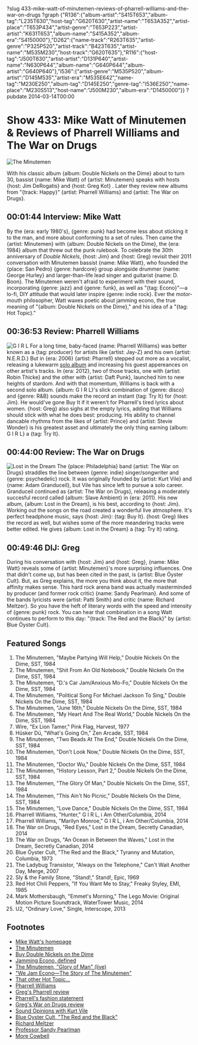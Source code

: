 ?slug 433-mike-watt-of-minutemen-reviews-of-pharrell-williams-and-the-war-on-drugs
?graph {"R136":{"album-artist":"S415T653","album-tag":"L235T630","host-tag":"G620T630","artist-name":"T653A352","artist-place":"T653P434","artist-genre":"T653P223","artist-artist":"K631T653","album-name":"S415A352","album-era":"S4150000"},"D262":{"name-track":"R263T635","artist-genre":"P325P520","artist-track":"B423T635","artist-name":"M535M230","host-track":"G620T635"},"R116":{"host-tag":"J500T630","artist-artist":"D131P640","artist-name":"N630P644","album-name":"G640P644","album-artist":"G640P640"},"I536":{"artist-genre":"M535P520","album-artist":"D145M535","artist-era":"M535E642","name-tag":"M230E250","album-tag":"D145E250","genre-tag":"I536E250","name-place":"M230S513","host-name":"J500M230","album-era":"D1450000"}}
?pubdate 2014-03-14T00:00

# Show 433: Mike Watt of Minutemen & Reviews of Pharrell Williams and The War on Drugs

![The Minutemen](http://static.soundopinions.org/images/2014/theminutemen_web.jpg)

With his classic album {album: Double Nickels on the Dime} about to turn 30, bassist {name: Mike Watt} of {artist: Minutemen} speaks with hosts {host: Jim DeRogatis} and {host: Greg Kot} . Later they review new albums from "{track: Happy}" {artist: Pharrell Williams} and {artist: The War on Drugs}.

## 00:01:44 Interview: Mike Watt

By the {era: early 1980's}, {genre: punk} had become less about sticking it to the man, and more about conforming to a set of rules. Then came the {artist: Minutemen} with {album: Double Nickels on the Dime}, the {era: 1984} album that threw out the punk rulebook. To celebrate the 30th anniversary of *Double Nickels*, {host: Jim} and {host: Greg} revisit their 2011 conversation with Minutemen bassist {name: Mike Watt}, who founded the {place: San Pedro} {genre: hardcore} group alongside drummer {name: George Hurley} and larger-than-life lead singer and guitarist {name: D. Boon}. The Minutemen weren't afraid to experiment with their sound, incorporating {genre: jazz} and {genre: funk}, as well as "{tag: Econo}"—a lo-fi, DIY attitude that would later inspire {genre: indie rock}. Ever the motor-mouth philosopher, Watt waxes poetic about jamming econo, the true meaning of "{album: Double Nickels on the Dime}," and his idea of a "{tag: Hot Topic}."

## 00:36:53 Review: Pharrell Williams
![G I R L](//static.soundopinions.org/images/pharrell-girl.jpg)
For a long time, baby-faced {name: Pharrell Williams} was better known as a {tag: producer} for artists like {artist: Jay-Z} and his own {artist: N.E.R.D.} But in {era: 2006} {artist: Pharrell} stepped out more as a vocalist, releasing a lukewarm [solo album](show/35) and increasing his guest appereances on other artist's tracks. In {era: 2012}, two of those tracks, one with {artist: Robin Thicke} and the other with {artist: Daft Punk}, launched him to new heights of stardom. And with that momentum, Williams is back with a second solo album. {album: G I R L}'s slick combination of {genre: disco} and {genre: R&B} sounds make the record an instant {tag: Try It} for {host: Jim}. He would've gone Buy It if it weren't for Pharrell's tired lyrics about women. {host: Greg} also sighs at the empty lyrics, adding that Williams should stick with what he does best: producing. His ability to channel dancable rhythms from the likes of {artist: Prince} and {artist: Stevie Wonder} is his greatest asset and ultimately the only thing earning {album: G I R L} a {tag: Try It}. 


## 00:44:00 Review: The War on Drugs
![Lost in the Dream](http://is2.mzstatic.com/image/thumb/Music/v4/d8/4c/94/d84c9481-9f5c-80b9-4f1d-74d1451751c1/source/600x600bb.jpg "282078681/765568650")
The {place: Philadelphia} band {artist: The War on Drugs} straddles the line between {genre: indie} singer/songwriter and {genre: psychedelic} rock. It was originally founded by {artist: Kurt Vile} and {name: Adam Granduceil}, but Vile has since left to pursue a solo career. Granduceil continued as {artist: The War on Drugs}, releasing a  moderately succesful record called {album: Slave Ambient} in {era: 2011}. His new album, {album: Lost in the Dream}, is his best, according to {host: Jim}. Working out the songs on the road created a wonderful live atmosphere. It's perfect headphone music, says {host: Jim}:  {tag: Buy It}. {host: Greg} likes the record as well, but wishes some of the more meandering tracks were better edited. He gives {album: Lost in the Dream} a {tag: Try It} rating.


## 00:49:46 DIJ: Greg
During his conversation with {host: Jim} and {host: Greg}, {name: Mike Watt} reveals some of {artist: Minutemen}'s more surprising influences. One that didn't come up, but has been cited in the past, is {artist: Blue Öyster Cult}. But, as Greg explains, the more you think about it, the more that affinity makes sense. This hard rock arena band was actually masterminded by producer (and former rock critic) {name: Sandy Pearlman}. And some of the bands lyricists were {artist: Patti Smith} and critic {name: Richard Meltzer}. So you have the heft of literary words with the speed and intensity of {genre: punk} rock. You can hear that combination in a song Watt continues to perform to this day: "{track: The Red and the Black}" by {artist: Blue Öyster Cult}.

## Featured Songs
1. The Minutemen, "Maybe Partying Will Help," Double Nickels On the Dime, SST, 1984
1. The Minutemen, "Shit From An Old Notebook," Double Nickels On the Dime, SST, 1984
1. The Minutemen, "D.'s Car Jam/Anxious Mo-Fo," Double Nickels On the Dime, SST, 1984
1. The Minutemen, "Political Song For Michael Jackson To Sing," Double Nickels On the Dime, SST, 1984
1. The Minutemen, "June 16th," Double Nickels On the Dime, SST, 1984
1. The Minutemen, "My Heart And The Real World," Double Nickels On the Dime, SST, 1984
1. Wire, "Ex Lion Tamer," Pink Flag, Harvest, 1977
1. Hüsker Dü, "What's Going On," Zen Arcade, SST, 1984
1. The Minutemen, "Two Beads At The End," Double Nickels On the Dime, SST, 1984
1. The Minutemen, "Don't Look Now," Double Nickels On the Dime, SST, 1984
1. The Minutemen, "Doctor Wu," Double Nickels On the Dime, SST, 1984
1. The Minutemen, "History Lesson, Part 2," Double Nickels On the Dime, SST, 1984
1. The Minutemen, "The Glory Of Man," Double Nickels On the Dime, SST, 1984
1. The Minutemen, "This Ain't No Picnic," Double Nickels On the Dime, SST, 1984
1. The Minutemen, "Love Dance," Double Nickels On the Dime, SST, 1984
1. Pharrell Williams, "Hunter," G  I  R  L, i Am Other/Columbia, 2014
1. Pharrell Williams, "Marilyn Monroe," G  I  R  L, i Am Other/Columbia, 2014
1. The War on Drugs, "Red Eyes," Lost in the Dream, Secretly Canadian, 2014
1. The War on Drugs, "An Ocean in Between the Waves," Lost in the Dream, Secretly Canadian, 2014
1. Blue Öyster Cult, "The Red and the Black," Tyranny and Mutation, Columbia, 1973
1. The Ladybug Transistor, "Always on the Telephone," Can't Wait Another Day, Merge, 2007
1. Sly & the Family Stone, "Stand!," Stand!, Epic, 1969
1. Red Hot Chili Peppers, "If You Want Me to Stay," Freaky Styley, EMI, 1985
1. Mark Mothersbaugh, "Emmet's Morning," The Lego Movie: Original Motion Picture Soundtrack, WaterTower Music, 2014
1. U2, "Ordinary Love," Single, Interscope, 2013

## Footnotes
- [Mike Watt's homepage](http://www.hootpage.com/)
- [The Minutemen](http://www.allmusic.com/artist/minutemen-mn0000474482)
- [Buy Double Nickels on the Dime](http://www.amazon.com/Double-Nickels-Dime-Minutemen/dp/B000000LZV)
- [Jamming Econo, defined](http://www.urbandictionary.com/define.php?term=Jam+Econo)
- [The Minutemen, "Glory of Man" (live)](https://www.youtube.com/watch?v=AbBeomD20n4)
- ["We Jam Econo—The Story of The Minutemen"](http://www.imdb.com/title/tt0446071/)
- [That other Hot Topic...](http://www.hottopic.com/)
- [Pharrell Williams](http://pharrellwilliams.com/)
- [Greg's Pharrell review](http://www.chicagotribune.com/entertainment/music/turnitup/sc-pharrell-williams-review-girl-20140303,0,2833908.column)
- [Pharrell's fashion statement](http://nypost.com/2014/03/02/pharrell-hits-oscars-red-carpet-in-shorts/)
- [Greg's War on Drugs review](http://articles.chicagotribune.com/2014-03-07/entertainment/ct-war-on-drugs-album-review-20140307_1_war-on-drugs-granduciel-album)
- [Sound Opinions with Kurt Vile](http://www.soundopinions.org/show/386)
- [Blue Oyster Cult, "The Red and the Black"](http://www.youtube.com/watch?v=zIawk-9PApw)
- [Richard Meltzer](http://www.vice.com/read/rettsounds-materiality-of-existence-with-richard-meltzer)
- [Professor Sandy Pearlman](http://podcasts.mcgill.ca/music/sandy-pearlman-the-twelve-hallelujahs-of-george-handel-and-leonard-cohen/)
- [More Cowbell](http://www.metatube.com/en/videos/7812/SNL-behind-the-music-blue-oyster-cult/)
